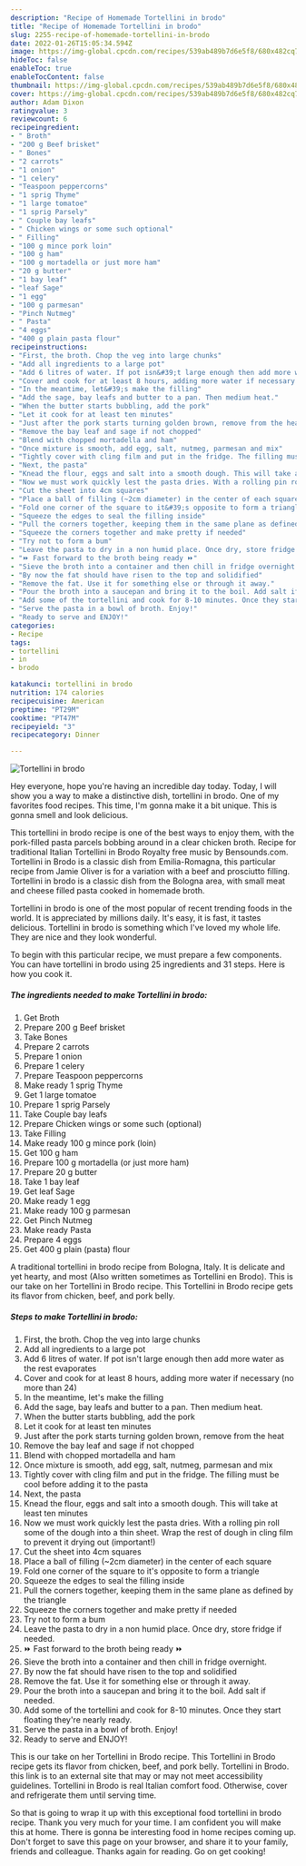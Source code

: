 ```yaml
---
description: "Recipe of Homemade Tortellini in brodo"
title: "Recipe of Homemade Tortellini in brodo"
slug: 2255-recipe-of-homemade-tortellini-in-brodo
date: 2022-01-26T15:05:34.594Z
image: https://img-global.cpcdn.com/recipes/539ab489b7d6e5f8/680x482cq70/tortellini-in-brodo-recipe-main-photo.jpg
hideToc: false
enableToc: true
enableTocContent: false
thumbnail: https://img-global.cpcdn.com/recipes/539ab489b7d6e5f8/680x482cq70/tortellini-in-brodo-recipe-main-photo.jpg
cover: https://img-global.cpcdn.com/recipes/539ab489b7d6e5f8/680x482cq70/tortellini-in-brodo-recipe-main-photo.jpg
author: Adam Dixon
ratingvalue: 3
reviewcount: 6
recipeingredient:
- " Broth"
- "200 g Beef brisket"
- " Bones"
- "2 carrots"
- "1 onion"
- "1 celery"
- "Teaspoon peppercorns"
- "1 sprig Thyme"
- "1 large tomatoe"
- "1 sprig Parsely"
- " Couple bay leafs"
- " Chicken wings or some such optional"
- " Filling"
- "100 g mince pork loin"
- "100 g ham"
- "100 g mortadella or just more ham"
- "20 g butter"
- "1 bay leaf"
- "leaf Sage"
- "1 egg"
- "100 g parmesan"
- "Pinch Nutmeg"
- " Pasta"
- "4 eggs"
- "400 g plain pasta flour"
recipeinstructions:
- "First, the broth. Chop the veg into large chunks"
- "Add all ingredients to a large pot"
- "Add 6 litres of water. If pot isn&#39;t large enough then add more water as the rest evaporates"
- "Cover and cook for at least 8 hours, adding more water if necessary (no more than 24)"
- "In the meantime, let&#39;s make the filling"
- "Add the sage, bay leafs and butter to a pan. Then medium heat."
- "When the butter starts bubbling, add the pork"
- "Let it cook for at least ten minutes"
- "Just after the pork starts turning golden brown, remove from the heat"
- "Remove the bay leaf and sage if not chopped"
- "Blend with chopped mortadella and ham"
- "Once mixture is smooth, add egg, salt, nutmeg, parmesan and mix"
- "Tightly cover with cling film and put in the fridge. The filling must be cool before adding it to the pasta"
- "Next, the pasta"
- "Knead the flour, eggs and salt into a smooth dough. This will take at least ten minutes"
- "Now we must work quickly lest the pasta dries. With a rolling pin roll some of the dough into a thin sheet. Wrap the rest of dough in cling film to prevent it drying out (important!)"
- "Cut the sheet into 4cm squares"
- "Place a ball of filling (~2cm diameter) in the center of each square"
- "Fold one corner of the square to it&#39;s opposite to form a triangle"
- "Squeeze the edges to seal the filling inside"
- "Pull the corners together, keeping them in the same plane as defined by the triangle"
- "Squeeze the corners together and make pretty if needed"
- "Try not to form a bum"
- "Leave the pasta to dry in a non humid place. Once dry, store fridge if needed."
- "⏩ Fast forward to the broth being ready ⏩"
- "Sieve the broth into a container and then chill in fridge overnight."
- "By now the fat should have risen to the top and solidified"
- "Remove the fat. Use it for something else or through it away."
- "Pour the broth into a saucepan and bring it to the boil. Add salt if needed."
- "Add some of the tortellini and cook for 8-10 minutes. Once they start floating they&#39;re nearly ready."
- "Serve the pasta in a bowl of broth. Enjoy!"
- "Ready to serve and ENJOY!"
categories:
- Recipe
tags:
- tortellini
- in
- brodo

katakunci: tortellini in brodo 
nutrition: 174 calories
recipecuisine: American
preptime: "PT29M"
cooktime: "PT47M"
recipeyield: "3"
recipecategory: Dinner

---
```



![Tortellini in brodo](https://img-global.cpcdn.com/recipes/539ab489b7d6e5f8/680x482cq70/tortellini-in-brodo-recipe-main-photo.jpg)

Hey everyone, hope you're having an incredible day today. Today, I will show you a way to make a distinctive dish, tortellini in brodo. One of my favorites food recipes. This time, I'm gonna make it a bit unique. This is gonna smell and look delicious.

This tortellini in brodo recipe is one of the best ways to enjoy them, with the pork-filled pasta parcels bobbing around in a clear chicken broth. Recipe for traditional Italian Tortellini in Brodo Royalty free music by Bensounds.com. Tortellini in Brodo is a classic dish from Emilia-Romagna, this particular recipe from Jamie Oliver is for a variation with a beef and prosciutto filling. Tortellini in brodo is a classic dish from the Bologna area, with small meat and cheese filled pasta cooked in homemade broth.

Tortellini in brodo is one of the most popular of recent trending foods in the world. It is appreciated by millions daily. It's easy, it is fast, it tastes delicious. Tortellini in brodo is something which I've loved my whole life. They are nice and they look wonderful.


To begin with this particular recipe, we must prepare a few components. You can have tortellini in brodo using 25 ingredients and 31 steps. Here is how you cook it.

<!--inarticleads1-->

##### The ingredients needed to make Tortellini in brodo:

1. Get  Broth
1. Prepare 200 g Beef brisket
1. Take  Bones
1. Prepare 2 carrots
1. Prepare 1 onion
1. Prepare 1 celery
1. Prepare Teaspoon peppercorns
1. Make ready 1 sprig Thyme
1. Get 1 large tomatoe
1. Prepare 1 sprig Parsely
1. Take  Couple bay leafs
1. Prepare  Chicken wings or some such (optional)
1. Take  Filling
1. Make ready 100 g mince pork (loin)
1. Get 100 g ham
1. Prepare 100 g mortadella (or just more ham)
1. Prepare 20 g butter
1. Take 1 bay leaf
1. Get leaf Sage
1. Make ready 1 egg
1. Make ready 100 g parmesan
1. Get Pinch Nutmeg
1. Make ready  Pasta
1. Prepare 4 eggs
1. Get 400 g plain (pasta) flour


A traditional tortellini in brodo recipe from Bologna, Italy. It is delicate and yet hearty, and most (Also written sometimes as Tortellini en Brodo). This is our take on her Tortellini in Brodo recipe. This Tortellini in Brodo recipe gets its flavor from chicken, beef, and pork belly. 

<!--inarticleads2-->

##### Steps to make Tortellini in brodo:

1. First, the broth. Chop the veg into large chunks
1. Add all ingredients to a large pot
1. Add 6 litres of water. If pot isn&#39;t large enough then add more water as the rest evaporates
1. Cover and cook for at least 8 hours, adding more water if necessary (no more than 24)
1. In the meantime, let&#39;s make the filling
1. Add the sage, bay leafs and butter to a pan. Then medium heat.
1. When the butter starts bubbling, add the pork
1. Let it cook for at least ten minutes
1. Just after the pork starts turning golden brown, remove from the heat
1. Remove the bay leaf and sage if not chopped
1. Blend with chopped mortadella and ham
1. Once mixture is smooth, add egg, salt, nutmeg, parmesan and mix
1. Tightly cover with cling film and put in the fridge. The filling must be cool before adding it to the pasta
1. Next, the pasta
1. Knead the flour, eggs and salt into a smooth dough. This will take at least ten minutes
1. Now we must work quickly lest the pasta dries. With a rolling pin roll some of the dough into a thin sheet. Wrap the rest of dough in cling film to prevent it drying out (important!)
1. Cut the sheet into 4cm squares
1. Place a ball of filling (~2cm diameter) in the center of each square
1. Fold one corner of the square to it&#39;s opposite to form a triangle
1. Squeeze the edges to seal the filling inside
1. Pull the corners together, keeping them in the same plane as defined by the triangle
1. Squeeze the corners together and make pretty if needed
1. Try not to form a bum
1. Leave the pasta to dry in a non humid place. Once dry, store fridge if needed.
1. ⏩ Fast forward to the broth being ready ⏩
1. Sieve the broth into a container and then chill in fridge overnight.
1. By now the fat should have risen to the top and solidified
1. Remove the fat. Use it for something else or through it away.
1. Pour the broth into a saucepan and bring it to the boil. Add salt if needed.
1. Add some of the tortellini and cook for 8-10 minutes. Once they start floating they&#39;re nearly ready.
1. Serve the pasta in a bowl of broth. Enjoy!
1. Ready to serve and ENJOY!

This is our take on her Tortellini in Brodo recipe. This Tortellini in Brodo recipe gets its flavor from chicken, beef, and pork belly. Tortellini in Brodo. this link is to an external site that may or may not meet accessibility guidelines. Tortellini in Brodo is real Italian comfort food. Otherwise, cover and refrigerate them until serving time. 

So that is going to wrap it up with this exceptional food tortellini in brodo recipe. Thank you very much for your time. I am confident you will make this at home. There is gonna be interesting food in home recipes coming up. Don't forget to save this page on your browser, and share it to your family, friends and colleague. Thanks again for reading. Go on get cooking!
